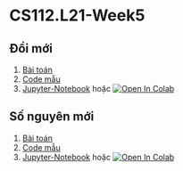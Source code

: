 # CS112.L21-Week5
## Đổi mới
1. [Bài toán][1]
2. [Code mẫu][3]
3. [Jupyter-Notebook][4] hoặc [![Open In Colab](https://colab.research.google.com/assets/colab-badge.svg)](https://colab.research.google.com/drive/1oeCvMoL1x5OIqu6ftcuVZO8pbpxSir15?usp=sharing)
## Số nguyên mới
1. [Bài toán][5]
2. [Code mẫu][7]
3. [Jupyter-Notebook][8] hoặc [![Open In Colab](https://colab.research.google.com/assets/colab-badge.svg)](https://colab.research.google.com/drive/1d-hvE9jq7Rb1TTLJ5Lfuyp3u-QjGbxuK?usp=sharing)

[5]:https://github.com/danhhuynh25029/CS112.L21/blob/master/Week_5/Songuyenmoi/Songuyenmoi.pdf

[7]:https://github.com/danhhuynh25029/CS112.L21/blob/master/Week_5/Songuyenmoi/Songuyenmoi.py

[8]:https://github.com/danhhuynh25029/CS112.L21/blob/master/Week_5/Songuyenmoi/Songuyenmoi.ipynb

[1]:https://github.com/danhhuynh25029/CS112.L21/blob/master/Week_5/Doimoi/Doimoi.pdf

[3]:https://github.com/danhhuynh25029/CS112.L21/blob/master/Week_5/Doimoi/Doimoi.py

[4]:https://github.com/danhhuynh25029/CS112.L21/blob/master/Week_5/Doimoi/Doimoi.ipynb
